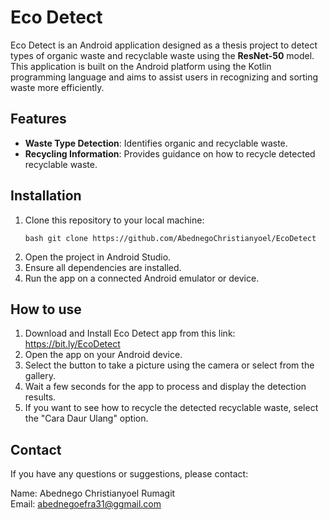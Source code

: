 # Eco Detect
Eco Detect is an Android application designed as a thesis project to detect types of organic waste and recyclable waste using the **ResNet-50** model. This application is built on the Android platform using the Kotlin programming language and aims to assist users in recognizing and sorting waste more efficiently.

## Features
- **Waste Type Detection**: Identifies organic and recyclable waste.
- **Recycling Information**: Provides guidance on how to recycle detected recyclable waste.

## Installation
1. Clone this repository to your local machine:
   ```
   bash git clone https://github.com/AbednegoChristianyoel/EcoDetect
2. Open the project in Android Studio.
3. Ensure all dependencies are installed.
4. Run the app on a connected Android emulator or device.

## How to use
1. Download and Install Eco Detect app from this link: https://bit.ly/EcoDetect
1. Open the app on your Android device.
2. Select the button to take a picture using the camera or select from the gallery.
3. Wait a few seconds for the app to process and display the detection results.
4. If you want to see how to recycle the detected recyclable waste, select the "Cara Daur Ulang" option.

## Contact
If you have any questions or suggestions, please contact: 

Name: Abednego Christianyoel Rumagit  
Email: abednegoefra31@ggmail.com
